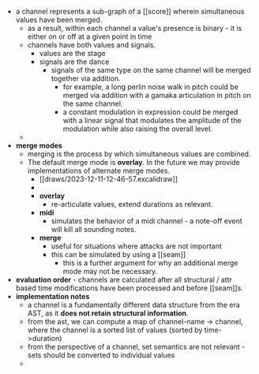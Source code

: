 - a channel represents a sub-graph of a [[score]] wherein simultaneous values have been merged.
	- as a result, within each channel a value's presence is binary - it is either on or off at a given point in time
	- channels have both values and signals.
		- values are the stage
		- signals are the dance
			- signals of the same type on the same channel will be merged together via addition.
				- for example, a long perlin noise walk in pitch could be merged via addition with a gamaka articulation in pitch on the same channel.
				- a constant modulation in expression could be merged with a linear signal that modulates the amplitude of the modulation while also raising the overall level.
	-
- **merge modes**
	- merging is the process by which simultaneous values are combined.
	- The default merge mode is **overlay**. In the future we may provide implementations of alternate merge modes.
		- [[draws/2023-12-11-12-46-57.excalidraw]]
		-
		- **overlay**
			- re-articulate values, extend durations as relevant.
		- **midi**
			- simulates the behavior of a midi channel - a note-off event will kill all sounding notes.
		- **merge**
			- useful for situations where attacks are not important
			- this can be simulated by using a [[seam]]
				- this is a further argument for why an additional merge mode may not be necessary.
- **evaluation order** - channels are calculated after all structural / attr based time modifications have been processed and before [[seam]]s.
- **implementation notes**
	- a channel is a fundamentally different data structure from the era AST, as it **does not retain structural information**.
	- from the ast, we can compute a map of channel-name -> channel, where the channel is a sorted list of values (sorted by time->duration)
	- from the perspective of a channel, set semantics are not relevant - sets should be converted to individual values
	-